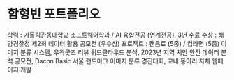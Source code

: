 # 함형빈 포트폴리오

학력 : 가톨릭관동대학교 소프트웨어학과 / AI 융합전공 (연계전공), 3년 수료
수상 : 해양경찰청 제2회 데이터 활용 공모전 (우수상)
프로젝트 : 캔음료 (5종) / 컵라면 (5종) 이미지 분류 시스템, 우왁굿즈 리뷰 워드클라우드 분석, 2023년 지역 치안 안전 데이터 분석 공모전, Dacon Basic 서울 랜드마크 이미지 분류 경진대회, 교내 동아리 자체 웹페이지 개발
